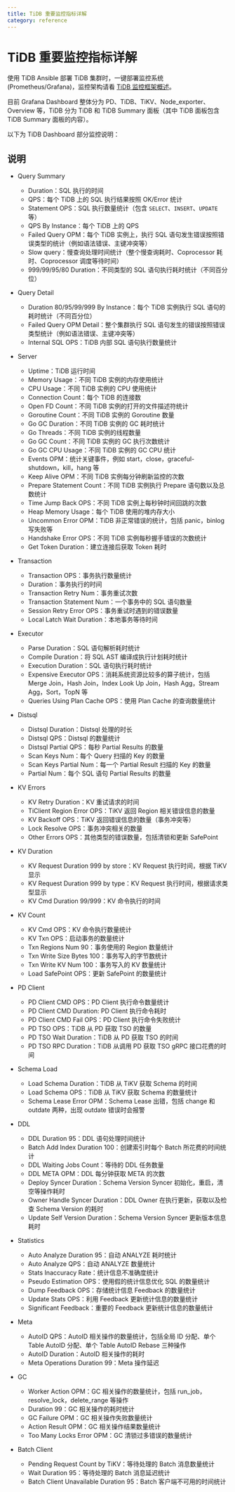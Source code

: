 ```yaml
---
title: TiDB 重要监控指标详解
category: reference
---
```


# TiDB 重要监控指标详解

使用 TiDB Ansible 部署 TiDB 集群时，一键部署监控系统 (Prometheus/Grafana)，监控架构请看 [TiDB 监控框架概述](/tidb-monitoring-framework.md)。

目前 Grafana Dashboard 整体分为 PD、TiDB、TiKV、Node\_exporter、Overview 等，TiDB 分为 TiDB 和 TiDB Summary 面板（其中 TiDB 面板包含 TiDB Summary 面板的内容）。

以下为 TiDB Dashboard 部分监控说明：

## 说明

- Query Summary
    - Duration：SQL 执行的时间
    - QPS：每个 TiDB 上的 SQL 执行结果按照 OK/Error 统计
    - Statement OPS：SQL 执行数量统计（包含 `SELECT`、`INSERT`、`UPDATE` 等）
    - QPS By Instance：每个 TiDB 上的 QPS
    - Failed Query OPM：每个 TiDB 实例上，执行 SQL 语句发生错误按照错误类型的统计（例如语法错误、主键冲突等）
    - Slow query：慢查询处理时间统计（整个慢查询耗时、Coprocessor 耗时、Coprocessor 调度等待时间）
    - 999/99/95/80 Duration：不同类型的 SQL 语句执行耗时统计（不同百分位）

- Query Detail
    - Duration 80/95/99/999 By Instance：每个 TiDB 实例执行 SQL 语句的耗时统计（不同百分位）
    - Failed Query OPM Detail：整个集群执行 SQL 语句发生的错误按照错误类型统计（例如语法错误、主键冲突等）
    - Internal SQL OPS：TiDB 内部 SQL 语句执行数量统计

- Server
    - Uptime：TiDB 运行时间
    - Memory Usage：不同 TiDB 实例的内存使用统计
    - CPU Usage：不同 TiDB 实例的 CPU 使用统计
    - Connection Count：每个 TiDB 的连接数
    - Open FD Count：不同 TiDB 实例的打开的文件描述符统计
    - Goroutine Count：不同 TiDB 实例的 Goroutine 数量
    - Go GC Duration：不同 TiDB 实例的 GC 耗时统计
    - Go Threads：不同 TiDB 实例的线程数量
    - Go GC Count：不同 TiDB 实例的 GC 执行次数统计
    - Go GC CPU Usage：不同 TiDB 实例的 GC CPU 统计
    - Events OPM：统计关键事件，例如 start，close，graceful-shutdown，kill，hang 等
    - Keep Alive OPM：不同 TiDB 实例每分钟刷新监控的次数
    - Prepare Statement Count：不同 TiDB 实例执行 Prepare 语句数以及总数统计
    - Time Jump Back OPS：不同 TiDB 实例上每秒钟时间回跳的次数
    - Heap Memory Usage：每个 TiDB 使用的堆内存大小
    - Uncommon Error OPM：TiDB 非正常错误的统计，包括 panic，binlog 写失败等
    - Handshake Error OPS：不同 TiDB 实例每秒握手错误的次数统计
    - Get Token Duration：建立连接后获取 Token 耗时

- Transaction
    - Transaction OPS：事务执行数量统计
    - Duration：事务执行的时间
    - Transaction Retry Num：事务重试次数
    - Transaction Statement Num：一个事务中的 SQL 语句数量
    - Session Retry Error OPS：事务重试时遇到的错误数量
    - Local Latch Wait Duration：本地事务等待时间

- Executor
    - Parse Duration：SQL 语句解析耗时统计
    - Compile Duration：将 SQL AST 编译成执行计划耗时统计
    - Execution Duration：SQL 语句执行耗时统计
    - Expensive Executor OPS：消耗系统资源比较多的算子统计，包括 Merge Join，Hash Join，Index Look Up Join，Hash Agg，Stream Agg，Sort，TopN 等
    - Queries Using Plan Cache OPS：使用 Plan Cache 的查询数量统计

- Distsql
    - Distsql Duration：Distsql 处理的时长
    - Distsql QPS：Distsql 的数量统计
    - Distsql Partial QPS：每秒 Partial Results 的数量
    - Scan Keys Num：每个 Query 扫描的 Key 的数量
    - Scan Keys Partial Num：每一个 Partial Result 扫描的 Key 的数量
    - Partial Num：每个 SQL 语句 Partial Results 的数量

- KV Errors
    - KV Retry Duration：KV 重试请求的时间
    - TiClient Region Error OPS：TiKV 返回 Region 相关错误信息的数量
    - KV Backoff OPS：TiKV 返回错误信息的数量（事务冲突等）
    - Lock Resolve OPS：事务冲突相关的数量
    - Other Errors OPS：其他类型的错误数量，包括清锁和更新 SafePoint

- KV Duration
    - KV Request Duration 999 by store：KV Request 执行时间，根据 TiKV 显示
    - KV Request Duration 999 by type：KV Request 执行时间，根据请求类型显示
    - KV Cmd Duration 99/999：KV 命令执行的时间

- KV Count
    - KV Cmd OPS：KV 命令执行数量统计
    - KV Txn OPS：启动事务的数量统计
    - Txn Regions Num 90：事务使用的 Region 数量统计
    - Txn Write Size Bytes 100：事务写入的字节数统计
    - Txn Write KV Num 100：事务写入的 KV 数量统计
    - Load SafePoint OPS：更新 SafePoint 的数量统计

- PD Client
    - PD Client CMD OPS：PD Client 执行命令数量统计
    - PD Client CMD Duration: PD Client 执行命令耗时
    - PD Client CMD Fail OPS：PD Client 执行命令失败统计
    - PD TSO OPS：TiDB 从 PD 获取 TSO 的数量
    - PD TSO Wait Duration：TiDB 从 PD 获取 TSO 的时间
    - PD TSO RPC Duration：TiDB 从调用 PD 获取 TSO gRPC 接口花费的时间

- Schema Load
    - Load Schema Duration：TiDB 从 TiKV 获取 Schema 的时间
    - Load Schema OPS：TiDB 从 TiKV 获取 Schema 的数量统计
    - Schema Lease Error OPM：Schema Lease 出错，包括 change 和 outdate 两种，出现 outdate 错误时会报警

- DDL
    - DDL Duration 95：DDL 语句处理时间统计
    - Batch Add Index Duration 100：创建索引时每个 Batch 所花费的时间统计
    - DDL Waiting Jobs Count：等待的 DDL 任务数量
    - DDL META OPM：DDL 每分钟获取 META 的次数
    - Deploy Syncer Duration：Schema Version Syncer 初始化，重启，清空等操作耗时
    - Owner Handle Syncer Duration：DDL Owner 在执行更新，获取以及检查 Schema Version 的耗时
    - Update Self Version Duration：Schema Version Syncer 更新版本信息耗时

- Statistics
    - Auto Analyze Duration 95：自动 ANALYZE 耗时统计
    - Auto Analyze QPS：自动 ANALYZE 数量统计
    - Stats Inaccuracy Rate：统计信息不准确度统计
    - Pseudo Estimation OPS：使用假的统计信息优化 SQL 的数量统计
    - Dump Feedback OPS：存储统计信息 Feedback 的数量统计
    - Update Stats OPS：利用 Feedback 更新统计信息的数量统计
    - Significant Feedback：重要的 Feedback 更新统计信息的数量统计

- Meta
    - AutoID QPS：AutoID 相关操作的数量统计，包括全局 ID 分配、单个 Table AutoID 分配、单个 Table AutoID Rebase 三种操作
    - AutoID Duration：AutoID 相关操作的耗时
    - Meta Operations Duration 99：Meta 操作延迟

- GC
    - Worker Action OPM：GC 相关操作的数量统计，包括 run\_job，resolve\_lock，delete\_range 等操作
    - Duration 99：GC 相关操作的耗时统计
    - GC Failure OPM：GC 相关操作失败数量统计
    - Action Result OPM：GC 相关操作结果数量统计
    - Too Many Locks Error OPM：GC 清锁过多错误的数量统计

- Batch Client
    - Pending Request Count by TiKV：等待处理的 Batch 消息数量统计
    - Wait Duration 95：等待处理的 Batch 消息延迟统计
    - Batch Client Unavailable Duration 95：Batch 客户端不可用的时间统计

